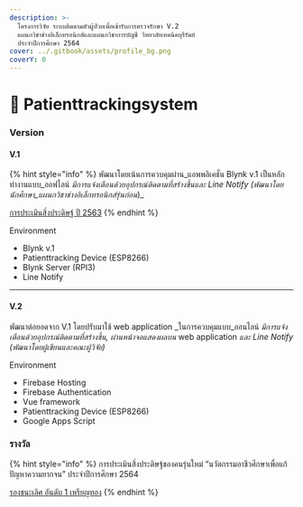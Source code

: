 ```yaml
---
description: >-
  โครงการวิจัย ระบบติดตามตัวผู้ป่วยเพื่อเข้ารับการตรวจรักษา V.2
  แผนกวิชาช่างอิเล็กทรอนิกส์และแผนกวิชาการบัญชี วิทยาลัยเทคนิคบุรีรัมย์
  ประจำปีการศึกษา 2564
cover: ../.gitbook/assets/profile_bg.png
coverY: 0
---
```


# 🏥 Patienttrackingsystem

### Version

#### V.1

{% hint style="info" %}
พัฒนาโดยเน้นการควบคุมผ่าน_แอพพลิเคชั่น Blynk v.1 เป็นหลัก ทำงานแบบ_ออฟไลน์ _มีการแจ้งเตือนด้วยอุปกรณ์ติดตามที่สร้างขึ้นและ Line Notify (พัฒนาโดยนักศึกษา_แผนกวิชาช่างอิเล็กทรอนิกส์รุ่นก่อน_)_

[การประเมินสิ่งประดิษฐ์ ปี 2563](http://thaiinvention.net/bb\_projectdetail.php?p=cHJvamVjdF9pZD01NjIwNyZjZmdfaWQ9MzYmY29tcGV0X2lkPTI=)
{% endhint %}

Environment

* Blynk v.1
* Patienttracking Device (ESP8266)
* Blynk Server (RPI3)
* Line Notify

***

#### V.2

พัฒนาต่อยอดจาก V.1 โดยปรับมาใช้ web application _ในการควบคุมแบบ_ออนไลน์ _มีการแจ้งเตือนด้วยอุปกรณ์ติดตามที่สร้างขึ้น, ผ่านหน้าจอแสดงผลบน_ web application _และ Line Notify (พัฒนาโดยผู้เขียนและคณะผู้วิจัย)_

Environment

* Firebase Hosting
* Firebase Authentication
* Vue framework
* Patienttracking Device (ESP8266)
* Google Apps Script

### รางวัล <a href="#reward" id="reward"></a>

{% hint style="info" %}
การประเมินสิ่งประดิษฐ์ของคนรุ่นใหม่ “นวัตกรรมอาชีวศึกษาเพื่อแก้ปัญหาความยากจน” ประจำปีการศึกษา 2564

[รองชนะเลิศ อันดับ 1 เหรียญทอง](http://thaiinvention.net/bb\_projectdetail.php?p=cHJvamVjdF9pZD02Mjg2OSZjZmdfaWQ9NDAmY29tcGV0X2lkPTM=)
{% endhint %}
